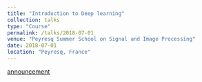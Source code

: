 ```yaml
---
title: "Introduction to Deep learning"
collection: talks
type: "Course"
permalink: /talks/2018-07-01
venue: "Peyresq Summer School on Signal and Image Processing"
date: 2018-07-01
location: "Peyresq, France"
---
```


[announcement](http://www.gretsi.fr/peyresq18/cours.php)

